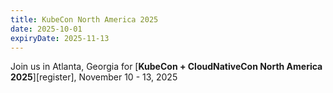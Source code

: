 ```yaml
---
title: KubeCon North America 2025
date: 2025-10-01 
expiryDate: 2025-11-13 
---
```


<i class="fas fa-bullhorn"></i> Join us in Atlanta, Georgia for
[**KubeCon + CloudNativeCon North America 2025**][register],
November 10 - 13, 2025

[blog]: https://events.linuxfoundation.org/kubecon-cloudnativecon-north-america/register/